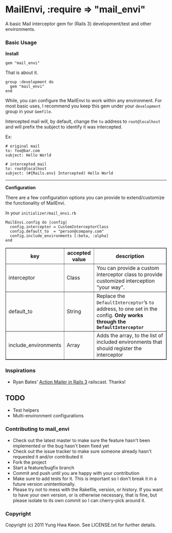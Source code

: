# MailEnvi, :require => "mail_envi"

A basic Mail interceptor gem for (Rails 3) development/test and other environments.

### Basic Usage

**Install**

    gem "mail_envi"

That is about it.

    group :development do
      gem "mail_envi"
    end

While, you can configure the MailEnvi to work within any environment. For most basic uses, I recommend you keep this gem under your `development` group in your `Gemfile`.

Intercepted mail will, by default, change the `to` address to `root@localhost` and will prefix the subject to identify it was intercepted.

Ex:

    # original mail
    to: foo@bar.com
    subject: Hello World

    # intercepted mail
    to: root@localhost
    subject: (#{Rails.env} Intercepted) Hello World

---

**Configuration**

There are a few configuration options you can provide to extend/customize the functionality of MailEnvi.

In your `initializer/mail_envi.rb`

    MailEnvi.config do |config|
      config.interceptor = CustomInterceptorClass
      config.default_to  = "person@company.com"
      config.include_environments [:beta, :alpha]
    end


<table border="1" cellspacing="0">
  <col align="left" />
  <col align="left" />
  <col align="left" />
  <thead>
    <tr>
      <th>key</th>
      <th>accepted value</th>
      <th>description</th>
    </tr>
  </thead>
  <tbody>
    <tr>
      <td>interceptor</td>
      <td>Class</td>
      <td>You can provide a custom interceptor class to provide customized interception &ldquo;your way&rdquo;.</td>
    </tr>
    <tr>
      <td>default_to</td>
      <td>String</td>
      <td>Replace the <code>DefaultInterceptor</code>&rsquo;s <code>to</code> address, to one set in the config. <strong>Only works through the <code>DefaultInterceptor</code></strong></td>
    </tr>
    <tr>
      <td>include_environments</td>
      <td>Array</td>
      <td>Adds the array, to the list of included environments that should register the interceptor</td>
    </tr>
  </tbody>
</table>

### Inspirations

* Ryan Bates' [Action Mailer in Rails 3][0] railscast. Thanks!

  [0]: http://railscasts.com/episodes/206-action-mailer-in-rails-3


## TODO

* Test helpers
* Multi-environment configurations

### Contributing to mail_envi

* Check out the latest master to make sure the feature hasn't been implemented or the bug hasn't been fixed yet
* Check out the issue tracker to make sure someone already hasn't requested it and/or contributed it
* Fork the project
* Start a feature/bugfix branch
* Commit and push until you are happy with your contribution
* Make sure to add tests for it. This is important so I don't break it in a future version unintentionally.
* Please try not to mess with the Rakefile, version, or history. If you want to have your own version, or is otherwise necessary, that is fine, but please isolate to its own commit so I can cherry-pick around it.

### Copyright

Copyright (c) 2011 Yung Hwa Kwon. See LICENSE.txt for
further details.

